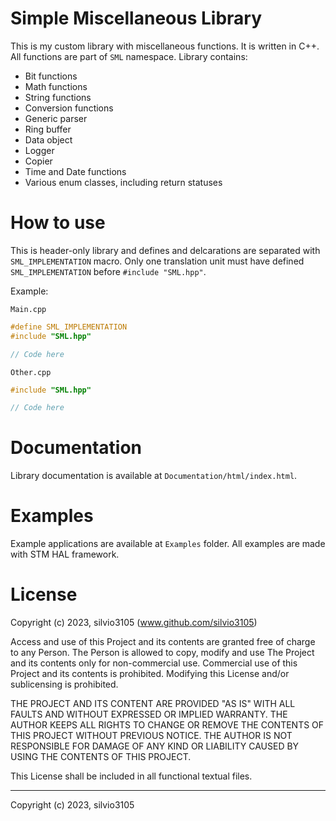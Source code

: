 
# Simple Miscellaneous Library

This is my custom library with miscellaneous functions. It is written in C++. All functions are part of `SML` namespace.
Library contains:

- Bit functions
- Math functions
- String functions
- Conversion functions
- Generic parser
- Ring buffer
- Data object
- Logger
- Copier
- Time and Date functions
- Various enum classes, including return statuses


# How to use

This is header-only library and defines and delcarations are separated with `SML_IMPLEMENTATION` macro.
Only one translation unit must have defined `SML_IMPLEMENTATION` before `#include "SML.hpp"`.

Example:

`Main.cpp`
```cpp
#define SML_IMPLEMENTATION
#include "SML.hpp"

// Code here

```

`Other.cpp`
```cpp
#include "SML.hpp"

// Code here

```

# Documentation

Library documentation is available at `Documentation/html/index.html`.


# Examples

Example applications are available at `Examples` folder. All examples are made with STM HAL framework.

# License

Copyright (c) 2023, silvio3105 (www.github.com/silvio3105)

Access and use of this Project and its contents are granted free of charge to any Person.
The Person is allowed to copy, modify and use The Project and its contents only for non-commercial use.
Commercial use of this Project and its contents is prohibited.
Modifying this License and/or sublicensing is prohibited.

THE PROJECT AND ITS CONTENT ARE PROVIDED "AS IS" WITH ALL FAULTS AND WITHOUT EXPRESSED OR IMPLIED WARRANTY.
THE AUTHOR KEEPS ALL RIGHTS TO CHANGE OR REMOVE THE CONTENTS OF THIS PROJECT WITHOUT PREVIOUS NOTICE.
THE AUTHOR IS NOT RESPONSIBLE FOR DAMAGE OF ANY KIND OR LIABILITY CAUSED BY USING THE CONTENTS OF THIS PROJECT.

This License shall be included in all functional textual files.

---

Copyright (c) 2023, silvio3105